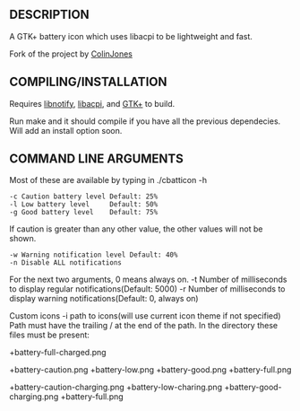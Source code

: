 DESCRIPTION
-----------
A GTK+ battery icon which uses libacpi to be lightweight and fast.

Fork of the project by [ColinJones][cj]

[cj]: https://github.com/ColinJones/cbatticon

COMPILING/INSTALLATION
----------------------
Requires [libnotify][ln], [libacpi][la], and [GTK+][gt] to build.

Run make and it should compile if you have all the previous dependecies.
Will add an install option soon.

[ln]: http://www.galago-project.org/downloads.php 
[la]: http://www.ngolde.de/libacpi.html
[gt]: http://www.gtk.org/download.html


COMMAND LINE ARGUMENTS
----------------------
Most of these are available by typing in ./cbatticon -h
	
	-c Caution battery level Default: 25%
	-l Low battery level 	 Default: 50%
	-g Good battery level 	 Default: 75%

If caution is greater than any other value, the other values will not be shown.

	-w Warning notification level Default: 40%
	-n Disable ALL notifications

For the next two arguments,  0 means always on.
	-t Number of milliseconds to display regular notifications(Default: 5000)
	-r Number of milliseconds to display warning notifications(Default: 0, always on)

Custom icons
	-i path to icons(will use current icon theme if not specified)
		Path must have the trailing / at the end of the path. 
		In the directory these files must be present:
	
+battery-full-charged.png

+battery-caution.png
+battery-low.png
+battery-good.png
+battery-full.png

+battery-caution-charging.png
+battery-low-charing.png
+battery-good-charging.png
+battery-full.png

